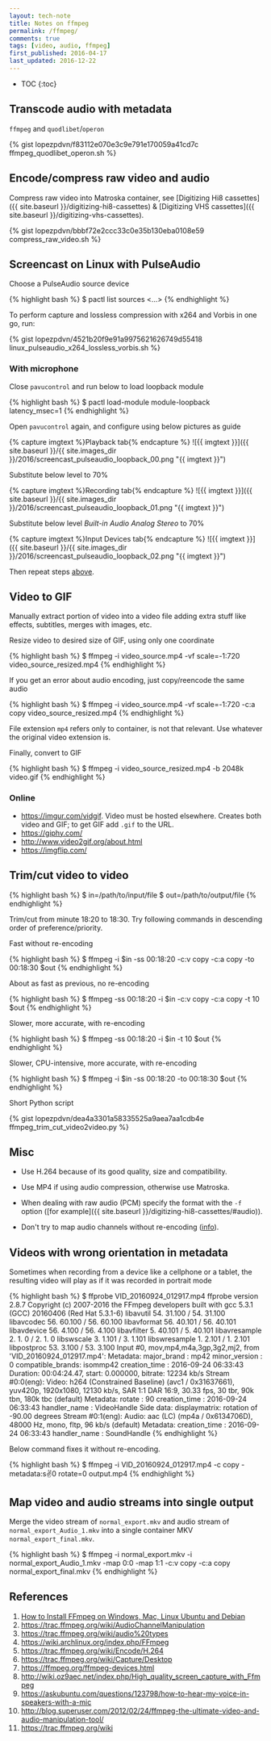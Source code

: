 ```yaml
---
layout: tech-note
title: Notes on ffmpeg
permalink: /ffmpeg/
comments: true
tags: [video, audio, ffmpeg]
first_published: 2016-04-17
last_updated: 2016-12-22
---
```


* TOC
{:toc}

## Transcode audio with metadata

`ffmpeg` and `quodlibet`/`operon`

{% gist lopezpdvn/f83112e070e3c9e791e170059a41cd7c ffmpeg_quodlibet_operon.sh %}

## Encode/compress raw video and audio

Compress raw video into Matroska container, see
[Digitizing Hi8 cassettes]({{ site.baseurl }}/digitizing-hi8-cassettes) &
[Digitizing VHS cassettes]({{ site.baseurl }}/digitizing-vhs-cassettes).

{% gist lopezpdvn/bbbf72e2ccc33c0e35b130eba0108e59 compress_raw_video.sh %}

## Screencast on Linux with PulseAudio

Choose a PulseAudio source device

{% highlight bash %}
$ pactl list sources
<...>
{% endhighlight %}

To perform capture and lossless compression with x264 and Vorbis in one go,
run:

{% gist lopezpdvn/4521b20f9e91a9975621626749d55418 linux_pulseaudio_x264_lossless_vorbis.sh %}

### With microphone

Close `pavucontrol` and run below to load loopback module

{% highlight bash %}
$ pactl load-module module-loopback latency_msec=1
{% endhighlight %}

Open `pavucontrol` again, and configure using below pictures as guide

{% capture imgtext %}Playback tab{% endcapture %}
![{{ imgtext }}]({{ site.baseurl }}/{{ site.images_dir }}/2016/screencast_pulseaudio_loopback_00.png "{{ imgtext }}")

Substitute below level to 70%

{% capture imgtext %}Recording tab{% endcapture %}
![{{ imgtext }}]({{ site.baseurl }}/{{ site.images_dir }}/2016/screencast_pulseaudio_loopback_01.png "{{ imgtext }}")

Substitute below level *Built-in Audio Analog Stereo* to 70%

{% capture imgtext %}Input Devices tab{% endcapture %}
![{{ imgtext }}]({{ site.baseurl }}/{{ site.images_dir }}/2016/screencast_pulseaudio_loopback_02.png "{{ imgtext }}")

Then repeat steps [above](#screencast-on-linux-with-pulseaudio).

## Video to GIF

Manually extract portion of video into a video file adding extra stuff like
effects, subtitles, merges with images, etc.

Resize video to desired size of GIF, using only one coordinate

{% highlight bash %}
$ ffmpeg -i video_source.mp4 -vf scale=-1:720 video_source_resized.mp4
{% endhighlight %}

If you get an error about audio encoding, just copy/reencode the same audio

{% highlight bash %}
$ ffmpeg -i video_source.mp4 -vf scale=-1:720 -c:a copy video_source_resized.mp4
{% endhighlight %}

File extension `mp4` refers only to container, is not that relevant. Use
whatever the original video extension is.

Finally, convert to GIF

{% highlight bash %}
$ ffmpeg -i video_source_resized.mp4 -b 2048k video.gif
{% endhighlight %}

### Online

- <https://imgur.com/vidgif>. Video must be hosted elsewhere. Creates both
  video and GIF; to get GIF add `.gif` to the URL.
- <https://giphy.com/>
- <http://www.video2gif.org/about.html>
- <https://imgflip.com/>

## Trim/cut video to video

{% highlight bash %}
$ in=/path/to/input/file
$ out=/path/to/output/file
{% endhighlight %}

Trim/cut from minute 18:20 to 18:30. Try following commands in descending order
of preference/priority.

Fast without re-encoding

{% highlight bash %}
$ ffmpeg -i $in -ss 00:18:20 -c:v copy -c:a copy -to 00:18:30 $out
{% endhighlight %}

About as fast as previous, no re-encoding

{% highlight bash %}
$ ffmpeg -ss 00:18:20 -i $in -c:v copy -c:a copy -t 10 $out
{% endhighlight %}

Slower, more accurate, with re-encoding

{% highlight bash %}
$ ffmpeg -ss 00:18:20 -i $in -t 10 $out
{% endhighlight %}

Slower, CPU-intensive, more accurate, with re-encoding

{% highlight bash %}
$ ffmpeg -i $in -ss 00:18:20 -to 00:18:30 $out
{% endhighlight %}

Short Python script

{% gist lopezpdvn/dea4a3301a58335525a9aea7aa1cdb4e ffmpeg_trim_cut_video2video.py %}

## Misc

- Use H.264 because of its good quality, size and compatibility.

- Use MP4 if using audio compression, otherwise use Matroska.

- When dealing with raw audio (PCM) specify the format with the `-f` option
  ([for example]({{ site.baseurl }}/digitizing-hi8-cassettes/#audio)).

- Don't try to map audio channels without re-encoding
  ([info](http://comments.gmane.org/gmane.comp.video.ffmpeg.user/53517)).

## Videos with wrong orientation in metadata

Sometimes when recording from a device like a cellphone or a tablet, the
resulting video will play as if it was recorded in portrait mode

{% highlight bash %}
$ ffprobe VID_20160924_012917.mp4
ffprobe version 2.8.7 Copyright (c) 2007-2016 the FFmpeg developers
  built with gcc 5.3.1 (GCC) 20160406 (Red Hat 5.3.1-6)
  libavutil      54. 31.100 / 54. 31.100
  libavcodec     56. 60.100 / 56. 60.100
  libavformat    56. 40.101 / 56. 40.101
  libavdevice    56.  4.100 / 56.  4.100
  libavfilter     5. 40.101 /  5. 40.101
  libavresample   2.  1.  0 /  2.  1.  0
  libswscale      3.  1.101 /  3.  1.101
  libswresample   1.  2.101 /  1.  2.101
  libpostproc    53.  3.100 / 53.  3.100
Input #0, mov,mp4,m4a,3gp,3g2,mj2, from 'VID_20160924_012917.mp4':
  Metadata:
    major_brand     : mp42
    minor_version   : 0
    compatible_brands: isommp42
    creation_time   : 2016-09-24 06:33:43
  Duration: 00:04:24.47, start: 0.000000, bitrate: 12234 kb/s
    Stream #0:0(eng): Video: h264 (Constrained Baseline) (avc1 / 0x31637661), yuv420p, 1920x1080, 12130 kb/s, SAR 1:1 DAR 16:9, 30.33 fps, 30 tbr, 90k tbn, 180k tbc (default)
    Metadata:
      rotate          : 90
      creation_time   : 2016-09-24 06:33:43
      handler_name    : VideoHandle
    Side data:
      displaymatrix: rotation of -90.00 degrees
    Stream #0:1(eng): Audio: aac (LC) (mp4a / 0x6134706D), 48000 Hz, mono, fltp, 96 kb/s (default)
    Metadata:
      creation_time   : 2016-09-24 06:33:43
      handler_name    : SoundHandle
{% endhighlight %}

Below command fixes it without re-encoding.

{% highlight bash %}
$ ffmpeg -i VID_20160924_012917.mp4  -c copy -metadata:s:v:0 rotate=0 output.mp4
{% endhighlight %}

## Map video and audio streams into single output

Merge the video stream of `normal_export.mkv` and audio stream of
`normal_export_Audio_1.mkv` into a single container MKV
`normal_export_final.mkv`.

{% highlight bash %}
$ ffmpeg -i normal_export.mkv  -i normal_export_Audio_1.mkv -map 0:0 -map 1:1 -c:v copy -c:a copy normal_export_final.mkv
{% endhighlight %}

## References

1. [How to Install FFmpeg on Windows, Mac, Linux Ubuntu and Debian](https://www.videoproc.com/resource/how-to-install-ffmpeg.htm)
1. <https://trac.ffmpeg.org/wiki/AudioChannelManipulation>
1. <https://trac.ffmpeg.org/wiki/audio%20types>
1. <https://wiki.archlinux.org/index.php/FFmpeg>
1. <https://trac.ffmpeg.org/wiki/Encode/H.264>
1. <https://trac.ffmpeg.org/wiki/Capture/Desktop>
1. <https://ffmpeg.org/ffmpeg-devices.html>
1. <http://wiki.oz9aec.net/index.php/High_quality_screen_capture_with_Ffmpeg>
1. <https://askubuntu.com/questions/123798/how-to-hear-my-voice-in-speakers-with-a-mic>
1. <http://blog.superuser.com/2012/02/24/ffmpeg-the-ultimate-video-and-audio-manipulation-tool/>
1. <https://trac.ffmpeg.org/wiki>

<!---
Example of video of hamster jumping to Low Rider song (crop, black/white square,
text on screen, instagram size...): https://1drv.ms/u/s!AlNxrGhEcYyqvTIhoD6HJUyBaUaD?e=tksCO3
--->
